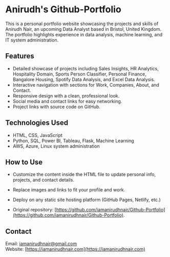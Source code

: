 # Anirudh's Github-Portfolio

This is a personal portfolio website showcasing the projects and skills of Anirudh Nair, an upcoming Data Analyst based in Bristol, United Kingdom. The portfolio highlights experience in data analysis, machine learning, and IT system administration.

## Features

- Detailed showcase of projects including Sales Insights, HR Analytics, Hospitality Domain, Sports Person Classifier, Personal Finance, Bangalore Housing, Spotify Data Analysis, and Excel Data Analysis.
- Interactive navigation with sections for Work, Companies, About, and Contact.
- Responsive design with a clean, professional look.
- Social media and contact links for easy networking.
- Project links with source code on GitHub.

## Technologies Used

- HTML, CSS, JavaScript
- Python, SQL, Power BI, Tableau, Flask, Machine Learning
- AWS, Azure, Linux system administration

## How to Use

- Customize the content inside the HTML file to update personal info, projects, and contact details.
- Replace images and links to fit your profile and work.
- Deploy on any static site hosting platform (GitHub Pages, Netlify, etc.)

- Original repository: [https://github.com/iamanirudhnair/Github-Portfolio](https://github.com/iamanirudhnair/Github-Portfolio).

## Contact

Email: iamanirudhnair@gmail.com  
Website: [https://iamanirudhnair.com](https://iamanirudhnair.com)
